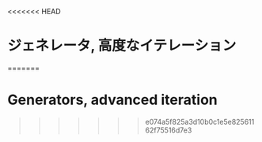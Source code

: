 
<<<<<<< HEAD
# ジェネレータ, 高度なイテレーション
=======
# Generators, advanced iteration
>>>>>>> e074a5f825a3d10b0c1e5e82561162f75516d7e3
